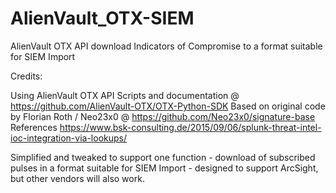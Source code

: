 # AlienVault_OTX-SIEM
AlienVault OTX API download Indicators of Compromise to a format suitable for SIEM Import

Credits:

Using AlienVault OTX API Scripts and documentation @ https://github.com/AlienVault-OTX/OTX-Python-SDK
Based on original code by Florian Roth / Neo23x0 @ https://github.com/Neo23x0/signature-base
References https://www.bsk-consulting.de/2015/09/06/splunk-threat-intel-ioc-integration-via-lookups/

Simplified and tweaked to support one function - download of subscribed pulses in a format suitable for SIEM Import - designed to support ArcSight, but other vendors will also work.

